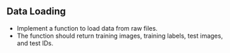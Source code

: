## Data Loading

- Implement a function to load data from raw files.
- The function should return training images, training labels, test images, and test IDs.